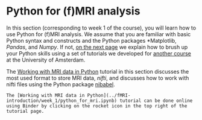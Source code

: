 # Python for (f)MRI analysis
In this section (corresponding to week 1 of the course), you will learn how to use Python for (f)MRI analysis. We assume that you are familiar with basic Python syntax and constructs and the Python packages *Matplotlib, *Pandas*, and *Numpy*. If not, [on the next page](../other/python_recap.md) we explain how to brush up your Python skills using a set of tutorials we developed for [another course](https://lukas-snoek.com/introPy) at the University of Amsterdam.

The [Working with MRI data in Python](../fMRI-introduction/week_1/python_for_mri.ipynb) tutorial in this section discusses the most used format to store MRI data, *nifti*, and discusses how to work with nifti files using the Python package [nibabel](https://nipy.org/nibabel/). 

```{note}
The [Working with MRI data in Python](../fMRI-introduction/week_1/python_for_mri.ipynb) tutorial can be done online using Binder by clicking on the rocket icon in the top right of the tutorial page.
```